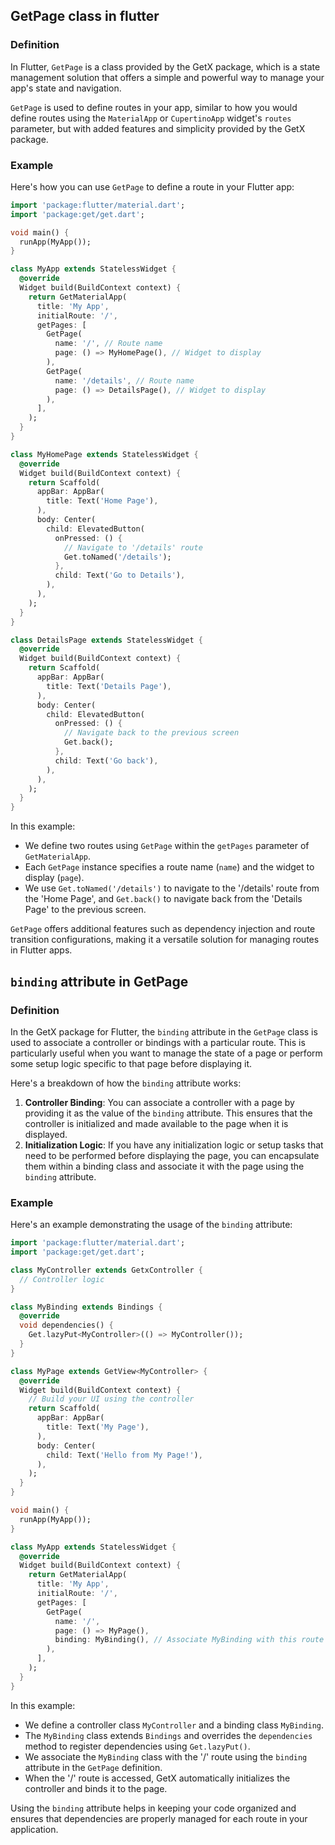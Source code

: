 ## GetPage class in flutter

### Definition

In Flutter, `GetPage` is a class provided by the GetX package, which is a state management solution that offers a simple and powerful way to manage your app's state and navigation.

`GetPage` is used to define routes in your app, similar to how you would define routes using the `MaterialApp` or `CupertinoApp` widget's `routes` parameter, but with added features and simplicity provided by the GetX package.

### Example

Here's how you can use `GetPage` to define a route in your Flutter app:

```dart
import 'package:flutter/material.dart';
import 'package:get/get.dart';

void main() {
  runApp(MyApp());
}

class MyApp extends StatelessWidget {
  @override
  Widget build(BuildContext context) {
    return GetMaterialApp(
      title: 'My App',
      initialRoute: '/',
      getPages: [
        GetPage(
          name: '/', // Route name
          page: () => MyHomePage(), // Widget to display
        ),
        GetPage(
          name: '/details', // Route name
          page: () => DetailsPage(), // Widget to display
        ),
      ],
    );
  }
}

class MyHomePage extends StatelessWidget {
  @override
  Widget build(BuildContext context) {
    return Scaffold(
      appBar: AppBar(
        title: Text('Home Page'),
      ),
      body: Center(
        child: ElevatedButton(
          onPressed: () {
            // Navigate to '/details' route
            Get.toNamed('/details');
          },
          child: Text('Go to Details'),
        ),
      ),
    );
  }
}

class DetailsPage extends StatelessWidget {
  @override
  Widget build(BuildContext context) {
    return Scaffold(
      appBar: AppBar(
        title: Text('Details Page'),
      ),
      body: Center(
        child: ElevatedButton(
          onPressed: () {
            // Navigate back to the previous screen
            Get.back();
          },
          child: Text('Go back'),
        ),
      ),
    );
  }
}

```

In this example:

- We define two routes using `GetPage` within the `getPages` parameter of `GetMaterialApp`.
- Each `GetPage` instance specifies a route name (`name`) and the widget to display (`page`).
- We use `Get.toNamed('/details')` to navigate to the '/details' route from the 'Home Page', and `Get.back()` to navigate back from the 'Details Page' to the previous screen.

`GetPage` offers additional features such as dependency injection and route transition configurations, making it a versatile solution for managing routes in Flutter apps.

## `binding` attribute in GetPage

### Definition

In the GetX package for Flutter, the `binding` attribute in the `GetPage` class is used to associate a controller or bindings with a particular route. This is particularly useful when you want to manage the state of a page or perform some setup logic specific to that page before displaying it.

Here's a breakdown of how the `binding` attribute works:

1. **Controller Binding**: You can associate a controller with a page by providing it as the value of the `binding` attribute. This ensures that the controller is initialized and made available to the page when it is displayed.
2. **Initialization Logic**: If you have any initialization logic or setup tasks that need to be performed before displaying the page, you can encapsulate them within a binding class and associate it with the page using the `binding` attribute.

### Example

Here's an example demonstrating the usage of the `binding` attribute:

```dart
import 'package:flutter/material.dart';
import 'package:get/get.dart';

class MyController extends GetxController {
  // Controller logic
}

class MyBinding extends Bindings {
  @override
  void dependencies() {
    Get.lazyPut<MyController>(() => MyController());
  }
}

class MyPage extends GetView<MyController> {
  @override
  Widget build(BuildContext context) {
    // Build your UI using the controller
    return Scaffold(
      appBar: AppBar(
        title: Text('My Page'),
      ),
      body: Center(
        child: Text('Hello from My Page!'),
      ),
    );
  }
}

void main() {
  runApp(MyApp());
}

class MyApp extends StatelessWidget {
  @override
  Widget build(BuildContext context) {
    return GetMaterialApp(
      title: 'My App',
      initialRoute: '/',
      getPages: [
        GetPage(
          name: '/',
          page: () => MyPage(),
          binding: MyBinding(), // Associate MyBinding with this route
        ),
      ],
    );
  }
}

```

In this example:

- We define a controller class `MyController` and a binding class `MyBinding`.
- The `MyBinding` class extends `Bindings` and overrides the `dependencies` method to register dependencies using `Get.lazyPut()`.
- We associate the `MyBinding` class with the '/' route using the `binding` attribute in the `GetPage` definition.
- When the '/' route is accessed, GetX automatically initializes the controller and binds it to the page.

Using the `binding` attribute helps in keeping your code organized and ensures that dependencies are properly managed for each route in your application.
